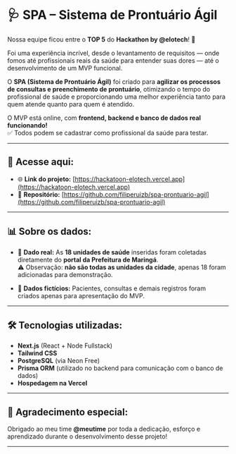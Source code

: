 # 🩺 SPA – Sistema de Prontuário Ágil

Nossa equipe ficou entre o **TOP 5** do **Hackathon by @elotech**! 🚀

Foi uma experiência incrível, desde o levantamento de requisitos — onde fomos até profissionais reais da saúde para entender suas dores — até o desenvolvimento de um MVP funcional.

O **SPA (Sistema de Prontuário Ágil)** foi criado para **agilizar os processos de consultas e preenchimento de prontuário**, otimizando o tempo do profissional de saúde e proporcionando uma melhor experiência tanto para quem atende quanto para quem é atendido.

O MVP está online, com **frontend, backend e banco de dados real funcionando!**  
✅ Todos podem se cadastrar como profissional da saúde para testar.

---

## 🔗 Acesse aqui:

- 🌐 **Link do projeto:** [https://hackatoon-elotech.vercel.app](https://hackatoon-elotech.vercel.app)  
- 📂 **Repositório:** [https://github.com/filiperuizb/spa-prontuario-agil](https://github.com/filiperuizb/spa-prontuario-agil)  

---

## 📊 Sobre os dados:

- 🔸 **Dado real:** As **18 unidades de saúde** inseridas foram coletadas diretamente do **portal da Prefeitura de Maringá**.  
⚠️ Observação: **não são todas as unidades da cidade**, apenas 18 foram adicionadas para demonstração.

- 🔸 **Dados fictícios:** Pacientes, consultas e demais registros foram criados apenas para apresentação do MVP.

---

## 🛠️ Tecnologias utilizadas:

- **Next.js** (React + Node Fullstack)  
- **Tailwind CSS**  
- **PostgreSQL** (via Neon Free)  
- **Prisma ORM** (utilizado no backend para comunicação com o banco de dados)  
- **Hospedagem na Vercel**

---

## 🙌 Agradecimento especial:

Obrigado ao meu time **@meutime** por toda a dedicação, esforço e aprendizado durante o desenvolvimento desse projeto!

---
